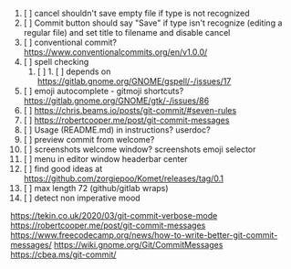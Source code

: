 1. [ ] cancel shouldn't save empty file if type is not recognized
2. [ ] Commit button should say "Save" if type isn't recognize (editing a regular file) and set title to filename and disable cancel
3. [ ] conventional commit? https://www.conventionalcommits.org/en/v1.0.0/
4. [ ] spell checking
   1. [ ] 1. [ ] depends on https://gitlab.gnome.org/GNOME/gspell/-/issues/17
5. [ ] emoji autocomplete - gitmoji shortcuts? https://gitlab.gnome.org/GNOME/gtk/-/issues/86
6. [ ] https://chris.beams.io/posts/git-commit/#seven-rules
7. [ ] https://robertcooper.me/post/git-commit-messages
8. [ ] Usage (README.md) in instructions? userdoc?
9. [ ] preview commit from welcome?
10. [ ] screenshots welcome window? screenshots emoji selector
11. [ ] menu in editor window headerbar center
12. [ ] find good ideas at https://github.com/zorgiepoo/Komet/releases/tag/0.1
13. [ ] max length 72 (github/gitlab wraps)
14. [ ] detect non imperative mood

https://tekin.co.uk/2020/03/git-commit-verbose-mode
https://robertcooper.me/post/git-commit-messages
https://www.freecodecamp.org/news/how-to-write-better-git-commit-messages/
https://wiki.gnome.org/Git/CommitMessages
https://cbea.ms/git-commit/
